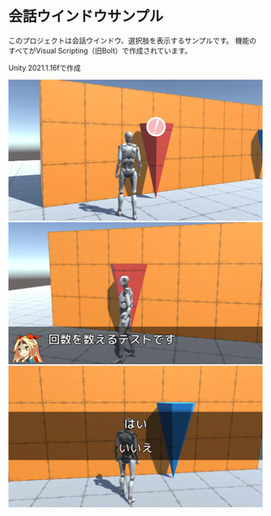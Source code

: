 # 会話ウインドウサンプル

このプロジェクトは会話ウインドウ、選択肢を表示するサンプルです。
機能のすべてがVisual Scripting（旧Bolt）で作成されています。

Unity 2021.1.16fで作成

![img1](https://raw.githubusercontent.com/tsubaki/Unity_DialogSample/main/Image/image1.jpg)
![img2](https://raw.githubusercontent.com/tsubaki/Unity_DialogSample/main/Image/image3.jpg)
![img3](https://raw.githubusercontent.com/tsubaki/Unity_DialogSample/main/Image/image2.jpg)


